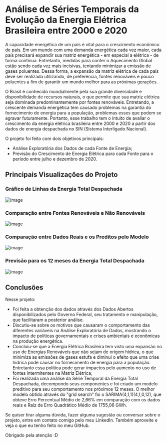 # Análise de Séries Temporais da Evolução da Energia Elétrica Brasileira entre 2000 e 2020

  A capacidade energética de um país é vital para o crescimento econômico de país. Em um mundo com uma demanda energética cada vez maior, cada país precisará expandir sua matriz energética - em especial a elétrica - de forma contínua. Entretanto, medidas para conter o Aquecimento Global estão sendo cada vez mais incisivas, tentando minimizar a emissão de gases poluentes. Dessa forma, a expansão da matriz elétrica de cada país deve ser realizada utilizando, de preferência, fontes renováveis e pouco poluentes a fim de garantir um mundo melhor para as próximas gerações.

  O Brasil é conhecido mundialmente pela sua grande diversidade e disponibilidade de recursos naturais, o que permite que sua matriz elétrica seja dominada predominantemente por fontes renováveis. Entretando, a crescente demanda energética tem causado problemas na garantia do fornecimento de energia para a população, problemas esses que podem se agravar futuramente. Portanto, esse trabalho tem o intuito de avaliar o crescimento da energia elétrica brasileira entre 2000 e 2020 a partir dos dados de energia despachada no SIN (Sistema Interligado Nacional). 

O projeto foi feito com dois objetivos principais:

- Análise Exploratória dos Dados de cada Fonte de Energia;
- Previsão do Crescimento de Energia Elétrica para cada Fonte para o período entre julho e dezembro de 2020.

## Principais Visualizações do Projeto

### Gráfico de Linhas da Energia Total Despachada
![image](https://user-images.githubusercontent.com/95313119/156660517-3e7effa0-266a-400d-a745-690e362eb525.png)

### Comparação entre Fontes Renováveis e Não Renováveis
![image](https://user-images.githubusercontent.com/95313119/156660657-90bdbd3e-065d-44d8-b46c-84f53e755d22.png)

### Comparação entre Dados Reais e os Preditos pelo Modelo
![image](https://user-images.githubusercontent.com/95313119/156660799-1b12f0b0-4479-4b54-87f7-f8b077ca901e.png)

### Previsão para os 12 meses da Energia Total Despachada
![image](https://user-images.githubusercontent.com/95313119/156660941-17699d90-d850-4280-9388-8e19b88d833a.png)

## Conclusões

  Nesse projeto:
  
- Foi feita a obtenção dos dados através dos Dados Abertos disponibilizados pelo Governo Federal, seu tratamento e manipulação, que facilitaram a posterior análise.
- Discutiu-se sobre os motivos que causaram o comportamento das diferentes variáveis na Análise Exploratória de Dados, mostrando o impacto de políticas governamentais e crises ambientais e econômicas na produção energética.
- Concluiu-se que a Energia Elétrica Brasileira tem visto uma expansão no uso de Energias Renováveis que não sejam de origem hídrica, o que minimiza as emissões de gases estufa e diminui o efeito que uma crise hídrica pode causar no fornecimento de energia para a população. Entretanto essa política pode gerar impactos pelo aumento no uso de fontes intermitentes na Matriz Elétrica;
- Foi realizada uma análise da Série Temporal da Energia Total Despachada, decompondo seus componentes e foi criado um modelo preditivo para seu comportamento nos próximos 12 meses. O melhor modelo obtido através do "grid search" foi o SARIMA(4,1,1)(4,1,0,12), que obteve Erro Percentual Médio de 2,66% em comparação com os dados reais e Raíz de Erro Quadrático Médio de 1755,06 GWh. 

Se quiser tirar alguma dúvida, fazer alguma sugestão ou conversar sobre o projeto, entre em contato comigo pelo meu LinkedIn. Também aproveite e veja o que eu tenho feito no meu GitHub.

Obrigado pela atenção :D

